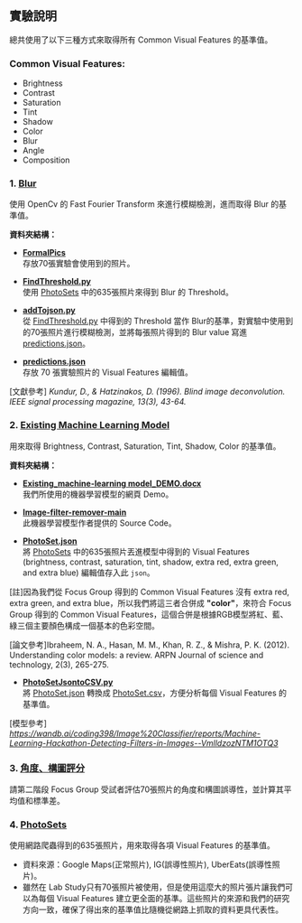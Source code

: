 ## 實驗說明    
總共使用了以下三種方式來取得所有 Common Visual Features 的基準值。

### Common Visual Features: 
- Brightness
- Contrast
- Saturation
- Tint
- Shadow
- Color
- Blur
- Angle
- Composition

### 1. **[Blur](./Blur)**  
使用 OpenCv 的 Fast Fourier Transform 來進行模糊檢測，進而取得 Blur 的基準值。
    
**資料夾結構：**
    
  - **[FormalPics](./Blur/FormalPics)**  
    存放70張實驗會使用到的照片。

  - **[FindThreshold.py](./Blur/FindThreshold.py)**  
    使用 [PhotoSets](./PhotoSets) 中的635張照片來得到 Blur 的 Threshold。

  - **[addTojson.py](./Blur/addTojson.py)**  
    從 [FindThreshold.py](./Blur/FindThreshold.py) 中得到的 Threshold 當作 Blur的基準，對實驗中使用到的70張照片進行模糊檢測，並將每張照片得到的 Blur value 寫進 [predictions.json](./Blur/predictions.json)。

  - **[predictions.json](./Blur/predictions.json)**  
      存放 70 張實驗照片的 Visual Features 編輯值。

  [文獻參考] _Kundur, D., & Hatzinakos, D. (1996). Blind image deconvolution. IEEE signal processing magazine, 13(3), 43-64._
    
### 2. **[Existing Machine Learning Model](./Existing_Machine_Learning_Model)** 
用來取得 Brightness, Contrast, Saturation, Tint, Shadow, Color 的基準值。

**資料夾結構：**
- **[Existing_machine-learning model_DEMO.docx](./Existing_Machine_Learning_Model/Existing_machine-learning％20model_DEMO.docx)**  
我們所使用的機器學習模型的網頁 Demo。
  
- **[Image-filter-remover-main](./Existing_Machine_Learning_Model/Image-filter-remover-main)**    
此機器學習模型作者提供的 Source Code。
      
- **[PhotoSet.json](./Existing_Machine_Learning_Model/PhotoSet.json)**  
將 [PhotoSets](./PhotoSets) 中的635張照片丟進模型中得到的 Visual Features (brightness, contrast, saturation, tint, shadow, extra red, extra green, and extra blue) 編輯值存入此 `json`。    

[註]因為我們從 Focus Group 得到的 Common Visual Features 沒有 extra red, extra green, and extra blue，所以我們將這三者合併成 **"color"**，來符合 Focus Group 得到的 Common Visual Features，這個合併是根據RGB模型將紅、藍、綠三個主要顏色構成一個基本的色彩空間。    

[論文參考]Ibraheem, N. A., Hasan, M. M., Khan, R. Z., & Mishra, P. K. (2012). Understanding color models: a review. ARPN Journal of science and technology, 2(3), 265-275.


- **[PhotoSetJsontoCSV.py](./Existing_Machine_Learning_Model/PhotoSetJsontoCSV.py)**  
將 [PhotoSet.json](./Existing_Machine_Learning_Model/PhotoSet.json) 轉換成 [PhotoSet.csv](./Existing_Machine_Learning_Model/PhotoSet.csv)，方便分析每個 Visual Features 的基準值。
      
[模型參考] _https://wandb.ai/coding398/Image%20Classifier/reports/Machine-Learning-Hackathon-Detecting-Filters-in-Images--VmlldzozNTM1OTQ3_

### 3. **[角度、構圖評分](./角度、構圖評分)**  
請第二階段 Focus Group 受試者評估70張照片的角度和構圖誤導性，並計算其平均值和標準差。

### 4. **[PhotoSets](./PhotoSets)**  
使用網路爬蟲得到的635張照片，用來取得各項 Visual Features 的基準值。    
- 資料來源：Google Maps(正常照片), IG(誤導性照片), UberEats(誤導性照片)。
- 雖然在 Lab Study只有70張照片被使用，但是使用這麼大的照片張片讓我們可以為每個 Visual Features 建立更全面的基準。這些照片的來源和我們的研究方向一致，確保了得出來的基準值比隨機從網路上抓取的資料更具代表性。
